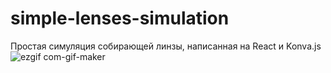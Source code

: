 # simple-lenses-simulation
Простая симуляция собирающей линзы, написанная на React и Konva.js
![ezgif com-gif-maker](https://user-images.githubusercontent.com/58808278/208293670-0c3a2822-559c-4c76-a99e-3266506041f4.gif)
